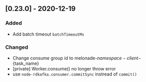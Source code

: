 ## [0.23.0] - 2020-12-19

### Added

- Add batch timeout `batchTimeoutMs`

### Changed

- Change consume group id to melonade-${namespace}-client-${task_name}
- [private] Worker.consume() no longer throw error
- use `node-rdkafka.consumer.commitSync` instread of `commit()`
